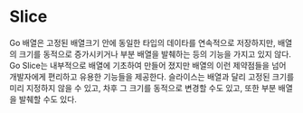 # Slice
Go 배열은 고정된 배열크기 안에 동일한 타입의 데이타를 연속적으로 저장하지만, 배열의 크기를 동적으로 증가시키거나 부분 배열을 발췌하는 등의 기능을 가지고 있지 않다. Go Slice는 내부적으로 배열에 기초하여 만들어 졌지만 배열의 이런 제약점들을 넘어 개발자에게 편리하고 유용한 기능들을 제공한다. 슬라이스는 배열과 달리 고정된 크기를 미리 지정하지 않을 수 있고, 차후 그 크기를 동적으로 변경할 수도 있고, 또한 부분 배열을 발췌할 수도 있다.